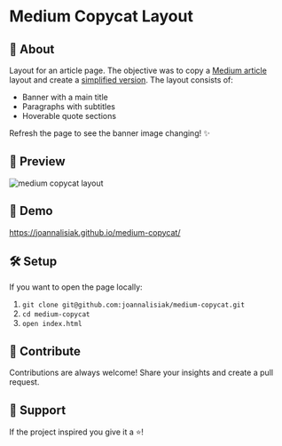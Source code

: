 # Medium Copycat Layout
## :book: About
Layout for an article page. The objective was to copy a [Medium article](https://medium.com/swlh/the-top-10-most-useful-online-courses-you-can-take-for-free-411aaa0dd80d) layout 
and create a [simplified version](https://joannalisiak.github.io/medium-copycat/). The layout consists of:
- Banner with a main title
- Paragraphs with subtitles
- Hoverable quote sections


Refresh the page to see the banner image changing! :sparkles:
## :monocle_face: Preview
![medium copycat layout](https://user-images.githubusercontent.com/62613184/116447319-24a03680-a858-11eb-954d-590cf46566ea.png)
## :rocket: Demo
https://joannalisiak.github.io/medium-copycat/
## :hammer_and_wrench: Setup
If you want to open the page locally:
1. `git clone git@github.com:joannalisiak/medium-copycat.git`
2. `cd medium-copycat`
3. `open index.html`
## :muscle: Contribute
Contributions are always welcome! Share your insights and create a pull request.
## :pray: Support
If the project inspired you give it a ⭐️!
